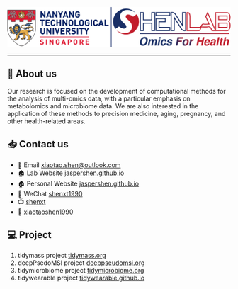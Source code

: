 ![](https://github.com/jaspershen-lab/.github/blob/main/shen_lab_logo11.png)

---

## 👤 About us

Our research is focused on the development of computational methods for the analysis of multi-omics data, with a particular emphasis on metabolomics and microbiome data. We are also interested in the application of these methods to precision medicine, aging, pregnancy, and other health-related areas.

## 📥 Contact us

- 📩 Email [xiaotao.shen@outlook.com](xiaotao.shen@outlook.com)
- 🏠 Lab Website [jaspershen.github.io](https://jaspershen.github.io/)
- 🏠 Personal Website [jaspershen.github.io](https://jaspershen.github.io/)
- 💬 WeChat [shenxt1990](https://jaspershen.github.io/image/wechat_QR.jpg)
- 📺 [shenxt](https://www.linkedin.com/in/shenxt/)
- 🐤 [xiaotaoshen1990](https://twitter.com/xiaotaoshen1990)

## 💻 Project

1. tidymass project [tidymass.org](https://www.tidymass.org/)
2. deepPsedoMSI project [deeppseudomsi.org](https://www.deeppseudomsi.org/)
3. tidymicrobiome project [tidymicrobiome.org](http://www.tidymicrobiome.org/)
4. tidywearable project [tidywearable.github.io](https://tidywearable.github.io/)

